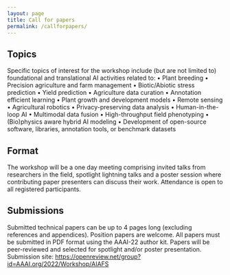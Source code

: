 ```yaml
---
layout: page
title: Call for papers
permalink: /callforpapers/
---
```

## Topics
Specific topics of interest for the workshop include (but are not limited to) foundational and translational AI activities related to: 
•	Plant breeding
•	Precision agriculture and farm management
•	Biotic/Abiotic stress prediction
•	Yield prediction
•	Agriculture data curation
•	Annotation efficient learning
•	Plant growth and development models
•	Remote sensing
•	Agricultural robotics
•	Privacy-preserving data analysis
•	Human-in-the-loop AI
•	Multimodal data fusion
•	High-throughput field phenotyping
•	(Bio)physics aware hybrid AI modeling
•	Development of open-source software, libraries, annotation tools, or benchmark datasets

## Format
The workshop will be a one day meeting comprising invited talks from researchers in the field, spotlight lightning talks and a poster session where contributing paper presenters can discuss their work. Attendance is open to all registered participants.

## Submissions
Submitted technical papers can be up to 4 pages long (excluding references and appendices). Position papers are welcome. All papers must be submitted in PDF format using the AAAI-22 author kit. Papers will be peer-reviewed and selected for spotlight and/or poster presentation.   
Submission site: https://openreview.net/group?id=AAAI.org/2022/Workshop/AIAFS

